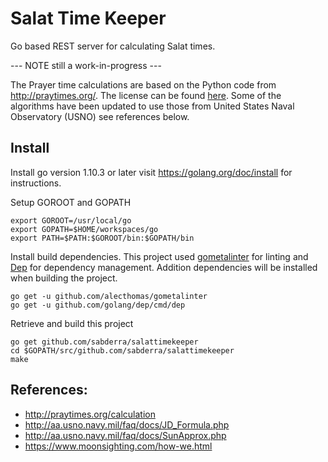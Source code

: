 # Salat Time Keeper
Go based REST server for calculating Salat times.

--- NOTE still a work-in-progress ---

The Prayer time calculations are based on the Python code from http://praytimes.org/. The license can be found [here](License_praytime.org). Some of the algorithms have been updated to use those from United States Naval Observatory (USNO)  see references below.

## Install

Install go version 1.10.3 or later visit https://golang.org/doc/install for instructions.

Setup GOROOT and GOPATH

```
export GOROOT=/usr/local/go
export GOPATH=$HOME/workspaces/go
export PATH=$PATH:$GOROOT/bin:$GOPATH/bin
```

Install build dependencies. This project used [gometalinter](https://github.com/alecthomas/gometalinter) for linting and [Dep](https://github.com/golang/dep) for dependency management. Addition dependencies will be installed when building the project.

```
go get -u github.com/alecthomas/gometalinter
go get -u github.com/golang/dep/cmd/dep
```

Retrieve and build this project

```
go get github.com/sabderra/salattimekeeper
cd $GOPATH/src/github.com/sabderra/salattimekeeper
make
```

## References:
* http://praytimes.org/calculation
* http://aa.usno.navy.mil/faq/docs/JD_Formula.php
* http://aa.usno.navy.mil/faq/docs/SunApprox.php
* https://www.moonsighting.com/how-we.html
